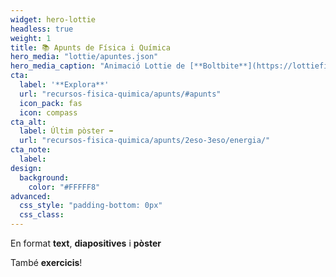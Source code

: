 ```yaml
---
widget: hero-lottie
headless: true
weight: 1
title: 📚 Apunts de Física i Química
hero_media: "lottie/apuntes.json"
hero_media_caption: "Animació Lottie de [**Boltbite**](https://lottiefiles.com/54639-boy-studying-science) · Vector creat per [**stories**](https://www.freepik.com/free-vector/learning-concept-illustration_10117870.htm)"
cta:
  label: '**Explora**'
  url: "recursos-fisica-quimica/apunts/#apunts"
  icon_pack: fas
  icon: compass
cta_alt:
  label: Últim pòster ➡️
  url: "recursos-fisica-quimica/apunts/2eso-3eso/energia/"
cta_note:
  label:
design:
  background:
    color: "#FFFFF8"
advanced:
  css_style: "padding-bottom: 0px"
  css_class: 
---
```


En format **text**, **diapositives** i **pòster**

També **exercicis**!